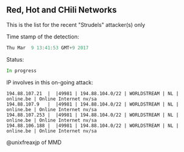 ## Red, Hot and CHili Networks

This is the list for the recent "Strudels" attacker(s) only

Time stamp of the detection:
```asm
Thu Mar  9 13:41:53 GMT+9 2017
```
Status:
```asm
In progress
```
IP involves in this on-going attack:
```
194.88.107.21  |  |49981 | 194.88.104.0/22 | WORLDSTREAM | NL | online.be | Online Internet nv/sa
194.88.107.9   |  |49981 | 194.88.104.0/22 | WORLDSTREAM | NL | online.be | Online Internet nv/sa
194.88.107.253 |  |49981 | 194.88.104.0/22 | WORLDSTREAM | NL | online.be | Online Internet nv/sa
194.88.106.188 |  |49981 | 194.88.104.0/22 | WORLDSTREAM | NL | online.be | Online Internet nv/sa
```

@unixfreaxjp of MMD 
